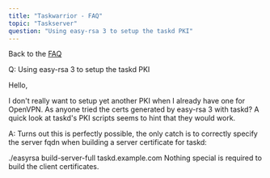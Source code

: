 ```yaml
---
title: "Taskwarrior - FAQ"
topic: "Taskserver"
question: "Using easy-rsa 3 to setup the taskd PKI"
---
```


Back to the [FAQ](/support/faq)

Q: Using easy-rsa 3 to setup the taskd PKI

Hello,

I don't really want to setup yet another PKI when I already have one for OpenVPN. As anyone tried the certs generated by easy-rsa 3 with taskd? A quick look at taskd's PKI scripts seems to hint that they would work.

A: Turns out this is perfectly possible, the only catch is to correctly specify the server fqdn when building a server certificate for taskd:

./easyrsa build-server-full taskd.example.com 
Nothing special is required to build the client certificates.

